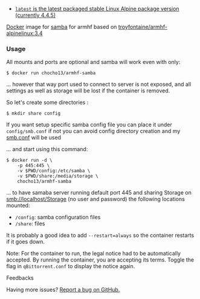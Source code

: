 * [`latest` is the latest packaged stable Linux Alpine package version (currently 4.4.5)](https://github.com/chocho13/armhf-samba/blob/master/Dockerfile)

[Docker](https://www.docker.com/) image for [samba](https://www.samba.org/) for armhf based on [troyfontaine/armhf-alpinelinux:3.4](https://hub.docker.com/r/troyfontaine/armhf-alpinelinux/)

### Usage

All mounts and ports are optional and samba will work even with only:

    $ docker run chocho13/armhf-samba

... however that way port used to connect to server is not exposed, and all settings as well as storage will be lost if the container is removed.

So let's create some directories :

    $ mkdir share config

If you want setup specific samba config file you can place it under `config/smb.conf` if not you can avoid config directory creation and my [smb.conf](https://github.com/chocho13/armhf-samba/blob/master/config/smb.conf) will be used

... and start using this command:

    $ docker run -d \
        -p 445:445 \
        -v $PWD/config:/etc/samba \
        -v $PWD/share:/media/storage \
        chocho13/armhf-samba

... to have samaba server running default port 445 and sharing Storage on [smb://localhost/Storage](smb://localhost/Storage) (no user and password) the following locations mounted:

* `/config`: samba configuration files
* `/share`: files

It is probably a good idea to add `--restart=always` so the container restarts if it goes down.

Note: For the container to run, the legal notice had to be automatically accepted. By running the container, you are accepting its terms. Toggle the flag in `qBittorrent.conf` to display the notice again.

Feedbacks

Having more issues? [Report a bug on GitHub.](https://github.com/chocho13/armhf-samba/issues)
